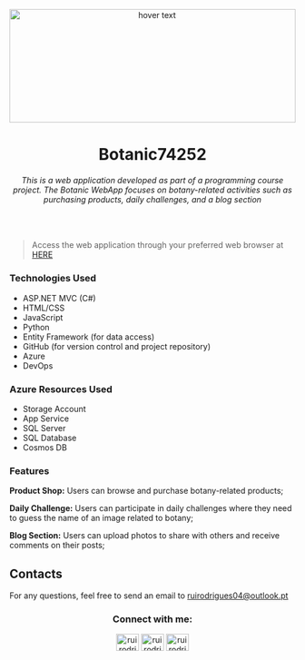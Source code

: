 <p align="center">
  <img src="https://static.vecteezy.com/ti/vetor-gratis/p1/9644381-banner-plante-e-deixe-espaco-para-texto-em-fundo-branco-vetor.jpg" width="100%" height="200" title="hover text">
</p>

<h1 align="center">Botanic74252</h1>
<h6 align="center">This is a web application developed as part of a programming course project. The Botanic WebApp focuses on botany-related activities such as purchasing products, daily challenges, and a blog section</h3>
<br />

> Access the web application through your preferred web browser at [HERE](ruirumos74252.azurewebsites.net)

### Technologies Used
* ASP.NET MVC (C#)
* HTML/CSS
* JavaScript
* Python
* Entity Framework (for data access)
* GitHub (for version control and project repository)
* Azure
* DevOps

### Azure Resources Used
* Storage Account
* App Service
* SQL Server
* SQL Database
* Cosmos DB

  
### Features
**Product Shop:** Users can browse and purchase botany-related products;

**Daily Challenge:** Users can participate in daily challenges where they need to guess the name of an image related to botany;

**Blog Section:** Users can upload photos to share with others and receive comments on their posts;

## Contacts 

For any questions, feel free to send an email to ruirodrigues04@outlook.pt

<h3 align="center">Connect with me:</h3>
<p align="center">
<a href="https://linkedin.com/in/ruirodrigues-dev" target="blank"><img align="center" src="https://raw.githubusercontent.com/rahuldkjain/github-profile-readme-generator/master/src/images/icons/Social/linked-in-alt.svg" alt="ruirodrigues" height="30" width="40" /></a>
<a href="https://instagram.com/ruirodrigues04" target="blank"><img align="center" src="https://raw.githubusercontent.com/rahuldkjain/github-profile-readme-generator/master/src/images/icons/Social/instagram.svg" alt="ruirodrigues04" height="30" width="40" /></a>
<a href="https://discord.gg/ruirodrigues04@outlook.pt" target="blank"><img align="center" src="https://raw.githubusercontent.com/rahuldkjain/github-profile-readme-generator/master/src/images/icons/Social/discord.svg" alt="ruirodrigues04@outlook.pt" height="30" width="40" /></a>
</p>

<br/>
